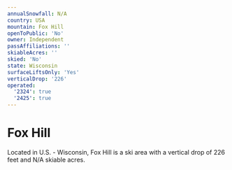 ```yaml
---
annualSnowfall: N/A
country: USA
mountain: Fox Hill
openToPublic: 'No'
owner: Independent
passAffiliations: ''
skiableAcres: ''
skied: 'No'
state: Wisconsin
surfaceLiftsOnly: 'Yes'
verticalDrop: '226'
operated:
  '2324': true
  '2425': true
---
```



# Fox Hill

Located in U.S. - Wisconsin, Fox Hill is a ski area with a vertical drop of 226 feet and N/A skiable acres.
